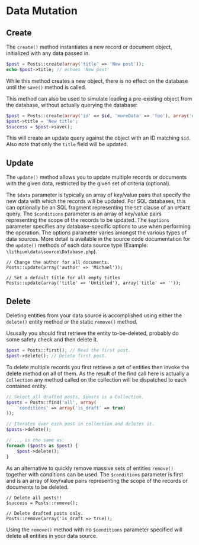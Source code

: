 # Data Mutation

## Create

The `create()` method instantiates a new record or document object, initialized with any data passed in.

```php
$post = Posts::create(array('title' => 'New post'));
echo $post->title; // echoes 'New post'
```

<div class="note note-info">
	While this method creates a new object, there is no effect 
	on the database until the <code>save()</code> method is called.
</div>

This method can also be used to simulate loading a pre-existing object from the database, without actually querying the database:

```php
$post = Posts::create(array('id' => $id, 'moreData' => 'foo'), array('exists' => true));
$post->title = 'New title';
$success = $post->save();
```

This will create an update query against the object with an ID matching `$id`. Also note that only the `title` field will be updated.

## Update

The `update()` method allows you to update multiple records or documents with the given data, restricted by the given set of criteria (optional).

The `$data` parameter is typically an array of key/value pairs that specify the new data with which the records will be updated. For SQL databases, this can optionally be an SQL fragment representing the `SET` clause of an `UPDATE` query.  The `$conditions` parameter is an array of key/value pairs representing the scope of the records to be updated.  The `$options` parameter specifies any database-specific options to use when performing the operation. The options parameter varies amongst the various types of data sources.  More detail is available in the source code documentation for the `update()` methods of each data source type (Example: `\lithium\data\source\Database.php`).

```
// Change the author for all documents.
Posts::update(array('author' => 'Michael'));

// Set a default title for all empty titles
Posts::update(array('title' => 'Untitled'), array('title' => ''));
```

## Delete

Deleting entities from your data source is accomplished using either the `delete()` 
entity method or the static `remove()` method.

Ususally you should first retrieve the entity to-be-deleted, probably do some safety check
and then delete it.

```php
$post = Posts::first(); // Read the first post.
$post->delete(); // Delete first post.
```

To delete multiple records you first retrieve a set of entities
then invoke the delete method on all of them. As the result 
of the find call here is actually a `Collection` any method 
called on the collection will be dispatched to each contained entity.


```php
// Select all drafted posts, $posts is a Collection.
$posts = Posts::find('all', array(
	'conditions' => array('is_draft' => true)			
));

// Iterates over each post in collection and deletes it.
$posts->delete(); 

// ... is the same as: 
foreach ($posts as $post) {
	$post->delete();
}
```

As an alternative to quickly remove massive sets of entities `remove()` together with
conditions can be used. The `$conditions` parameter is first and is an array of key/value
pairs representing the scope of the records or documents to be deleted.

```
// Delete all posts!!
$success = Posts::remove();

// Delete drafted posts only.
Posts::remove(array('is_draft => true));
```

<div class="note note-caution">
	Using the <code>remove()</code> method with no <code>$conditions</code> 
	parameter specified will delete all entities in your data source.
</div>


